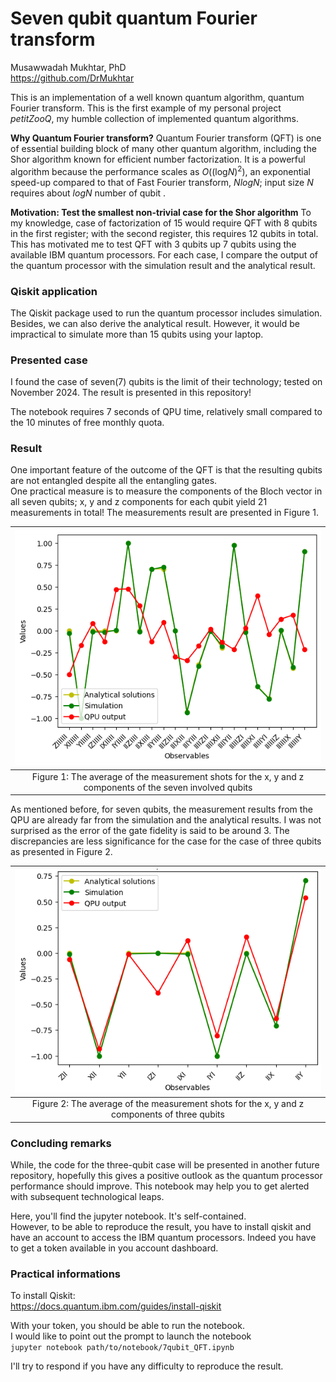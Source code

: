 Seven qubit quantum Fourier transform    
=================================  
Musawwadah Mukhtar, PhD  
https://github.com/DrMukhtar  

This is an implementation of a well known quantum algorithm, quantum Fourier transform. This is the first example of my personal project *petitZooQ*, my humble collection of implemented quantum algorithms.    

**Why Quantum Fourier transform?**
Quantum Fourier transform (QFT) is one of essential building block of many other quantum algorithm, including the Shor algorithm known for efficient number factorization. It is a powerful algorithm because the performance scales as $O((\text{log} N)^2)$, an exponential speed-up compared to that of Fast Fourier transform, $N log N$; input size $N$ requires about $log N$ number of qubit .  

**Motivation: Test the smallest non-trivial case for the Shor algorithm**
To my knowledge, case of factorization of 15 would require QFT with 8 qubits in the first register; with the second register, this requires 12 qubits in total. This has motivated me to test QFT with 3 qubits up 7 qubits using the available IBM quantum processors. For each case, I compare the output of the quantum processor with the simulation result and the analytical result. 

### Qiskit application
The Qiskit package used to run the quantum processor includes simulation. Besides, we can also derive the analytical result. However, it would be impractical to simulate more than 15 qubits using your laptop. 

### Presented case
I found the case of seven(7) qubits is the limit of their technology; tested on November 2024. The result is presented in this repository!   

The notebook requires 7 seconds of QPU time, relatively small compared to the 10 minutes of free monthly quota.  

### Result
One important feature of the outcome of the QFT is that the resulting qubits are not entangled despite all the entangling gates.  
One practical measure is to measure the components of the Bloch vector in all seven qubits; x, y and z components for each qubit yield 21 measurements in total! The measurements result are presented in Figure 1.  

| ![image](output_7qubits.png) |
|:--:|
| Figure 1: The average of the measurement shots for the x, y and z components of the seven involved qubits |

As mentioned before, for seven qubits, the measurement results from the QPU are already far from the simulation and the analytical results. I was not surprised as the error of the gate fidelity is said to be around $3 %$. The discrepancies are less significance for the case for the case of three qubits as presented in Figure 2.    

| ![image](output_3qubits.png) |
|:--:|
| Figure 2: The average of the measurement shots for the x, y and z components of three qubits |

### Concluding remarks
While, the code for the three-qubit case will be presented in another future repository, hopefully this gives a positive outlook as the quantum processor performance should improve. This notebook may help you to get alerted with subsequent technological leaps.  

Here, you'll find the jupyter notebook. It's self-contained.    
However, to be able to reproduce the result, you have to install qiskit and have an account to access the IBM quantum processors. Indeed you have to get a token available in you account dashboard.   

### Practical informations
To install Qiskit:  
https://docs.quantum.ibm.com/guides/install-qiskit

With your token, you should be able to run the notebook.  
I would like to point out the prompt to launch the notebook  
`
jupyter notebook path/to/notebook/7qubit_QFT.ipynb
`

I'll try to respond if you have any difficulty to reproduce the result.  
